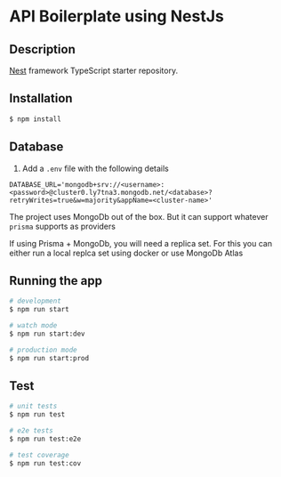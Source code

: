# API Boilerplate using NestJs

## Description

[Nest](https://github.com/nestjs/nest) framework TypeScript starter repository.

## Installation

```bash
$ npm install
```

## Database 

1. Add a `.env` file with the following details

```DATABASE_URL='mongodb+srv://<username>:<password>@cluster0.ly7tna3.mongodb.net/<database>?retryWrites=true&w=majority&appName=<cluster-name>'```

The project uses MongoDb out of the box. But it can support whatever `prisma` supports as providers

If using Prisma + MongoDb, you will need a replica set. For this you can either run a local replca set using docker or use MongoDb Atlas

## Running the app

```bash
# development
$ npm run start

# watch mode
$ npm run start:dev

# production mode
$ npm run start:prod
```

## Test

```bash
# unit tests
$ npm run test

# e2e tests
$ npm run test:e2e

# test coverage
$ npm run test:cov
```
